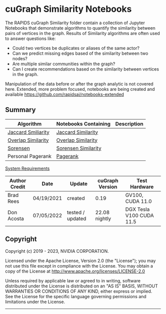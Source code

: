 
# cuGraph Similarity Notebooks

The RAPIDS cuGraph Similarity folder contain a collection of Jupyter Notebooks that demonstrate algorithms to quantify the similarity between pairs of vertices in the graph.
Results of Similarity algorithms are often used to answer questions like:
* Could two vertices be duplicates or aliases of the same actor?
* Can we predict missing edges based of the similarity between two nodes?
* Are multiple similar communities within the graph? 
* Can I create recommendations based on the similarity between vertices in the graph. 


Manipulation of the data before or after the graph analytic is not covered here.   Extended, more problem focused, notebooks are being created and available https://github.com/rapidsai/notebooks-extended

## Summary

|Algorithm          |Notebooks Containing                                                     |Description                                                  |
| --------------- | ------------------------------------------------------------ | ------------------------------------------------------------ |
|[Jaccard Smiliarity](./jaccard_similarity.html)| [Jaccard Similarity](https://github.com/rapidsai/cugraph/blob/main/notebooks/algorithms/link_prediction/Jaccard-Similarity.ipynb)                 ||
|[Overlap Similarity](./overlap_similarity.html)| [Overlap Similarity](https://github.com/rapidsai/cugraph/blob/main/notebooks/algorithms/link_prediction/Overlap-Similarity.ipynb)                    ||
|[Sorensen](./sorensen_coefficient.html)|[Sorensen Similarity](https://github.com/rapidsai/cugraph/blob/main/notebooks/algorithms/link_prediction/Sorensen_coefficient.ipynb)||
|Personal Pagerank|[Pagerank](https://github.com/rapidsai/cugraph/blob/main/notebooks/algorithms/link_analysis/Pagerank.ipynb)                 ||


[System Requirements](../../README.md#requirements)

| Author Credit |    Date    |  Update          | cuGraph Version |  Test Hardware |
| --------------|------------|------------------|-----------------|----------------|
| Brad Rees     | 04/19/2021 | created          | 0.19            | GV100, CUDA 11.0
| Don Acosta    | 07/05/2022 | tested / updated | 22.08 nightly   | DGX Tesla V100 CUDA 11.5

## Copyright

Copyright (c) 2019 - 2023, NVIDIA CORPORATION.

Licensed under the Apache License, Version 2.0 (the "License");  you may not use this file except in compliance with the License. You may obtain a copy of the License at http://www.apache.org/licenses/LICENSE-2.0

Unless required by applicable law or agreed to in writing, software distributed under the License is distributed on an "AS IS" BASIS, WITHOUT WARRANTIES OR CONDITIONS OF ANY KIND, either express or implied. See the License for the specific language governing permissions and limitations under the License.
___